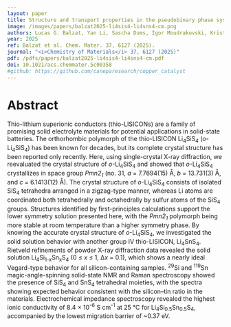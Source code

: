 ```yaml
---
layout: paper
title: Structure and transport properties in the pseudobinary phase system Li<sub>4</sub>SiS<sub>4</sub>–Li<sub>4</sub>SnS<sub>4</sub>
image: /images/papers/balzat2025-li4sis4-li4sns4-cm.png
authors: Lucas G. Balzat, Yan Li, Sascha Dums, Igor Moudrakovski, Kristina Gjorgjevikj, Armin Schulz, <ins>Yuheng Li</ins>, Simon Krause, Pieremanuele Canepa*, Bettina V. Lotsch*.
year: 2025
ref: Balzat et al. Chem. Mater. 37, 6127 (2025).
journal: "<i>Chemistry of Materials</i> 37, 6127 (2025)"
pdf: /pdfs/papers/balzat2025-li4sis4-li4sns4-cm.pdf
doi: 10.1021/acs.chemmater.5c00358
#github: https://github.com/caneparesearch/copper_catalyst
---
```


# Abstract

Thio-lithium superionic conductors (thio-LISICONs) are a family of promising solid electrolyte materials for potential applications in solid-state batteries. The orthorhombic polymorph of the thio-LISICON Li<sub>4</sub>SiS<sub>4</sub> (<em>o</em>-Li<sub>4</sub>SiS<sub>4</sub>) has been known for decades, but its complete crystal structure has been reported only recently. Here, using single-crystal X-ray diffraction, we reevaluated the crystal structure of <em>o</em>-Li<sub>4</sub>SiS<sub>4</sub> and showed that <em>o</em>-Li<sub>4</sub>SiS<sub>4</sub> crystallizes in space group <em>Pmn2<sub>1</sub></em> (no. 31, <em>a</em> = 7.7694(15) &#8491;, <em>b</em> = 13.731(3) &#8491;, and <em>c</em> = 6.1413(12) &#8491;). The crystal structure of <em>o</em>-Li<sub>4</sub>SiS<sub>4</sub> consists of isolated SiS<sub>4</sub> tetrahedra arranged in a zigzag-type manner, whereas Li atoms are coordinated both tetrahedrally and octahedrally by sulfur atoms of the SiS<sub>4</sub> groups. Structures identified by first-principles calculations support the lower symmetry solution presented here, with the <em>Pmn2<sub>1</sub></em> polymorph being more stable at room temperature than a higher symmetry phase. By knowing the accurate crystal structure of <em>o</em>-Li<sub>4</sub>SiS<sub>4</sub>, we investigated the solid solution behavior with another group IV thio-LISICON, Li<sub>4</sub>SnS<sub>4</sub>. Rietveld refinements of powder X-ray diffraction data revealed the solid solution Li<sub>4</sub>Si<sub>1-x</sub>Sn<sub>x</sub>S<sub>4</sub> (0 &le; <em>x</em> &le; 1, &#916;<em>x</em> = 0.1), which shows a nearly ideal Vegard-type behavior for all silicon-containing samples. <sup>29</sup>Si and <sup>119</sup>Sn magic-angle-spinning solid-state NMR and Raman spectroscopy showed the presence of SiS<sub>4</sub> and SnS<sub>4</sub> tetrahedral moieties, with the spectra showing expected behavior consistent with the silicon–tin ratio in the materials. Electrochemical impedance spectroscopy revealed the highest ionic conductivity of 8.4 &times; 10<sup>-6</sup> S cm<sup>-1</sup> at 25 &#8451; for Li<sub>4</sub>Si<sub>0.5</sub>Sn<sub>0.5</sub>S<sub>4</sub>, accompanied by the lowest migration barrier of &#126;0.37 eV.